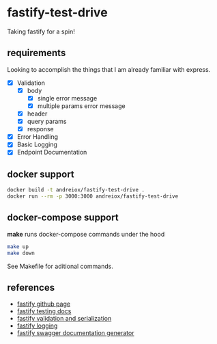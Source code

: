# fastify-test-drive

Taking fastify for a spin!

## requirements

Looking to accomplish the things that I am already familiar with express.

-   [x] Validation
    -   [x] body
        -   [x] single error message
        -   [x] multiple params error message
    -   [x] header
    -   [x] query params
    -   [x] response
-   [x] Error Handling
-   [x] Basic Logging
-   [x] Endpoint Documentation

## docker support

```bash
docker build -t andreiox/fastify-test-drive .
docker run --rm -p 3000:3000 andreiox/fastify-test-drive
```

## docker-compose support

**make** runs docker-compose commands under the hood

```bash
make up
make down
```

See Makefile for aditional commands.

## references

-   [fastify github page](https://github.com/fastify/fastify)
-   [fastify testing docs](https://www.fastify.io/docs/master/Testing/)
-   [fastify validation and serialization](https://www.fastify.io/docs/latest/Validation-and-Serialization/)
-   [fastify logging](https://www.fastify.io/docs/latest/Logging/)
-   [fastify swagger documentation generator](https://github.com/fastify/fastify-swagger)
